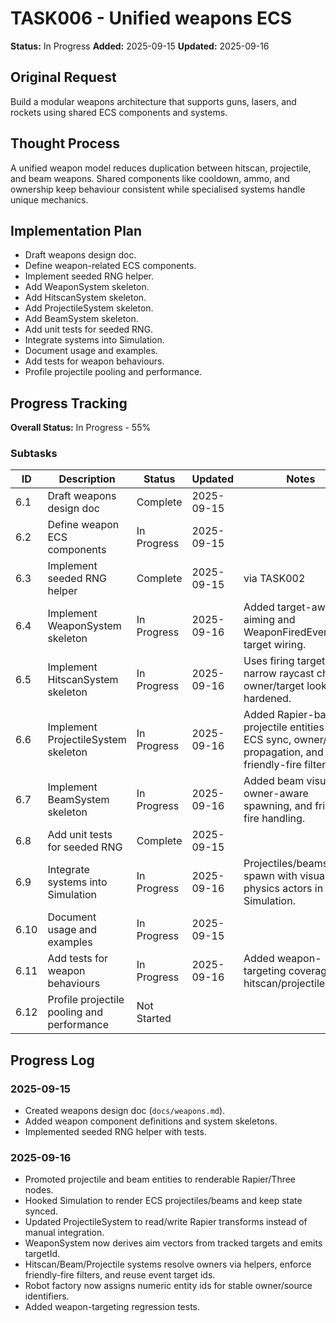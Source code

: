 # TASK006 - Unified weapons ECS

**Status:** In Progress
**Added:** 2025-09-15
**Updated:** 2025-09-16

## Original Request
Build a modular weapons architecture that supports guns, lasers, and rockets using shared ECS components and systems.

## Thought Process
A unified weapon model reduces duplication between hitscan, projectile, and beam weapons. Shared components like cooldown, ammo, and ownership keep behaviour consistent while specialised systems handle unique mechanics.

## Implementation Plan
- Draft weapons design doc.
- Define weapon-related ECS components.
- Implement seeded RNG helper.
- Add WeaponSystem skeleton.
- Add HitscanSystem skeleton.
- Add ProjectileSystem skeleton.
- Add BeamSystem skeleton.
- Add unit tests for seeded RNG.
- Integrate systems into Simulation.
- Document usage and examples.
- Add tests for weapon behaviours.
- Profile projectile pooling and performance.

## Progress Tracking

**Overall Status:** In Progress - 55%

### Subtasks
| ID | Description | Status | Updated | Notes |
|----|-------------|--------|---------|-------|
| 6.1 | Draft weapons design doc | Complete | 2025-09-15 | |
| 6.2 | Define weapon ECS components | In Progress | 2025-09-15 | |
| 6.3 | Implement seeded RNG helper | Complete | 2025-09-15 | via TASK002 |
| 6.4 | Implement WeaponSystem skeleton | In Progress | 2025-09-16 | Added target-aware aiming and WeaponFiredEvent target wiring. |
| 6.5 | Implement HitscanSystem skeleton | In Progress | 2025-09-16 | Uses firing target to narrow raycast checks; owner/target lookups hardened. |
| 6.6 | Implement ProjectileSystem skeleton | In Progress | 2025-09-16 | Added Rapier-backed projectile entities with ECS sync, owner/target propagation, and friendly-fire filtering. |
| 6.7 | Implement BeamSystem skeleton | In Progress | 2025-09-16 | Added beam visuals, owner-aware spawning, and friendly-fire handling. |
| 6.8 | Add unit tests for seeded RNG | Complete | 2025-09-15 | |
| 6.9 | Integrate systems into Simulation | In Progress | 2025-09-16 | Projectiles/beams now spawn with visual + physics actors in Simulation. |
| 6.10 | Document usage and examples | In Progress | 2025-09-15 | |
| 6.11 | Add tests for weapon behaviours | In Progress | 2025-09-16 | Added weapon-targeting coverage for hitscan/projectile/beam. |
| 6.12 | Profile projectile pooling and performance | Not Started |  | |

## Progress Log
### 2025-09-15
- Created weapons design doc (`docs/weapons.md`).
- Added weapon component definitions and system skeletons.
- Implemented seeded RNG helper with tests.


### 2025-09-16
- Promoted projectile and beam entities to renderable Rapier/Three nodes.
- Hooked Simulation to render ECS projectiles/beams and keep state synced.
- Updated ProjectileSystem to read/write Rapier transforms instead of manual integration.
- WeaponSystem now derives aim vectors from tracked targets and emits targetId.
- Hitscan/Beam/Projectile systems resolve owners via helpers, enforce friendly-fire filters, and reuse event target ids.
- Robot factory now assigns numeric entity ids for stable owner/source identifiers.
- Added weapon-targeting regression tests.

